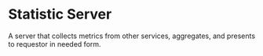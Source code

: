 # Statistic Server

A server that collects metrics from other services, aggregates, and presents to
requestor in needed form.

